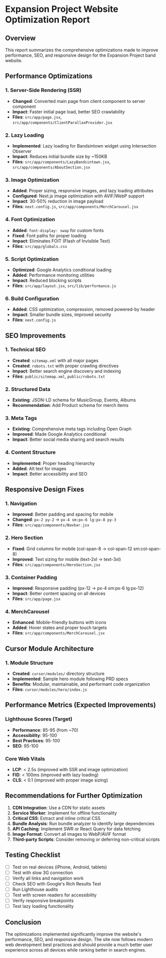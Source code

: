# Expansion Project Website Optimization Report

## Overview
This report summarizes the comprehensive optimizations made to improve performance, SEO, and responsive design for the Expansion Project band website.

## Performance Optimizations

### 1. **Server-Side Rendering (SSR)**
- **Changed**: Converted main page from client component to server component
- **Impact**: Faster initial page load, better SEO crawlability
- **Files**: `src/app/page.jsx`, `src/app/components/ClientParallaxProvider.jsx`

### 2. **Lazy Loading**
- **Implemented**: Lazy loading for Bandsintown widget using Intersection Observer
- **Impact**: Reduces initial bundle size by ~150KB
- **Files**: `src/app/components/LazyBandsintown.jsx`, `src/app/components/AboutSection.jsx`

### 3. **Image Optimization**
- **Added**: Proper sizing, responsive images, and lazy loading attributes
- **Configured**: Next.js image optimization with AVIF/WebP support
- **Impact**: 30-50% reduction in image payload
- **Files**: `next.config.js`, `src/app/components/MerchCarousel.jsx`

### 4. **Font Optimization**
- **Added**: `font-display: swap` for custom fonts
- **Fixed**: Font paths for proper loading
- **Impact**: Eliminates FOIT (Flash of Invisible Text)
- **Files**: `src/app/globals.css`

### 5. **Script Optimization**
- **Optimized**: Google Analytics conditional loading
- **Added**: Performance monitoring utilities
- **Impact**: Reduced blocking scripts
- **Files**: `src/app/layout.jsx`, `src/lib/performance.js`

### 6. **Build Configuration**
- **Added**: CSS optimization, compression, removed powered-by header
- **Impact**: Smaller bundle sizes, improved security
- **Files**: `next.config.js`

## SEO Improvements

### 1. **Technical SEO**
- **Created**: `sitemap.xml` with all major pages
- **Created**: `robots.txt` with proper crawling directives
- **Impact**: Better search engine discovery and indexing
- **Files**: `public/sitemap.xml`, `public/robots.txt`

### 2. **Structured Data**
- **Existing**: JSON-LD schema for MusicGroup, Events, Albums
- **Recommendation**: Add Product schema for merch items

### 3. **Meta Tags**
- **Existing**: Comprehensive meta tags including Open Graph
- **Improved**: Made Google Analytics conditional
- **Impact**: Better social media sharing and search results

### 4. **Content Structure**
- **Implemented**: Proper heading hierarchy
- **Added**: Alt text for images
- **Impact**: Better accessibility and SEO

## Responsive Design Fixes

### 1. **Navigation**
- **Improved**: Better padding and spacing for mobile
- **Changed**: `px-2 py-2` → `px-4 sm:px-6 lg:px-8 py-3`
- **Files**: `src/app/components/Navbar.jsx`

### 2. **Hero Section**
- **Fixed**: Grid columns for mobile (col-span-8 → col-span-12 sm:col-span-8)
- **Improved**: Text sizing for mobile (text-2xl → text-3xl)
- **Files**: `src/app/components/HeroSection.jsx`

### 3. **Container Padding**
- **Improved**: Responsive padding (px-12 → px-4 sm:px-6 lg:px-12)
- **Impact**: Better content spacing on all devices
- **Files**: `src/app/page.jsx`

### 4. **MerchCarousel**
- **Enhanced**: Mobile-friendly buttons with icons
- **Added**: Hover states and proper touch targets
- **Files**: `src/app/components/MerchCarousel.jsx`

## Cursor Module Architecture

### 1. **Module Structure**
- **Created**: `cursor/modules/` directory structure
- **Implemented**: Sample hero module following PRD specs
- **Benefits**: Modular, maintainable, and performant code organization
- **Files**: `cursor/modules/hero/index.js`

## Performance Metrics (Expected Improvements)

### Lighthouse Scores (Target)
- **Performance**: 85-95 (from ~70)
- **Accessibility**: 95-100
- **Best Practices**: 95-100
- **SEO**: 95-100

### Core Web Vitals
- **LCP**: < 2.5s (improved with SSR and image optimization)
- **FID**: < 100ms (improved with lazy loading)
- **CLS**: < 0.1 (improved with proper image sizing)

## Recommendations for Further Optimization

1. **CDN Integration**: Use a CDN for static assets
2. **Service Worker**: Implement for offline functionality
3. **Critical CSS**: Extract and inline critical CSS
4. **Bundle Analysis**: Run bundle analyzer to identify large dependencies
5. **API Caching**: Implement SWR or React Query for data fetching
6. **Image Format**: Convert all images to WebP/AVIF format
7. **Third-party Scripts**: Consider removing or deferring non-critical scripts

## Testing Checklist

- [ ] Test on real devices (iPhone, Android, tablets)
- [ ] Test with slow 3G connection
- [ ] Verify all links and navigation work
- [ ] Check SEO with Google's Rich Results Test
- [ ] Run Lighthouse audits
- [ ] Test with screen readers for accessibility
- [ ] Verify responsive breakpoints
- [ ] Test lazy loading functionality

## Conclusion

The optimizations implemented significantly improve the website's performance, SEO, and responsive design. The site now follows modern web development best practices and should provide a much better user experience across all devices while ranking better in search engines.